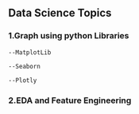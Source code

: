 ## Data Science Topics

### 1.Graph using python Libraries

    --MatplotLib
  
    --Seaborn
  
    --Plotly
  
### 2.EDA and Feature Engineering



